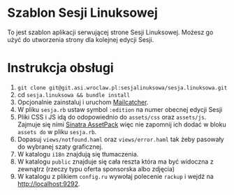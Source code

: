 # Szablon Sesji Linuksowej

To jest szablon aplikacji serwującej strone Sesji Linuksowej. Możesz go użyć do
utworzenia strony dla kolejnej edycji Sesji.

# Instrukcja obsługi

1. `git clone git@git.asi.wroclaw.pl:sesjalinuksowa/sesja.linuksowa.git`
2. cd `sesja.linuksowa && bundle install`
3. Opcjonalnie zainstaluj i uruchom [Mailcatcher](https://mailcatcher.me/).
4. W pliku `sesja.rb` ustaw symbol `:edition` na numer obecnej edycji Sesji
5. Pliki CSS i JS idą do odopowiednio do `assets/css` oraz `assets/js`. Zajmuje się nimi
   [Sinatra AssetPack](https://github.com/rstacruz/sinatra-assetpack) więc nie
   zapomnij ich dodać w bloku `assets do` w pliku `sesja.rb`.
6. Dopasuj `views/notfound.haml` oraz `views/error.haml` tak żeby pasowały do
   wybranej szaty graficznej.
7. W katalogu `i18n` znajdują się tłumaczenia.
8. W katalogu `public` znajduje się cała reszta która ma być widoczna z
   zewnątrz (rzeczy typu oferta sponsorska albo zdjęcia)
9. W katalogu z plikiem `config.ru` wywołaj polecenie `rackup` i wejdź na
   [http://localhost:9292](http://localhost:9292).
